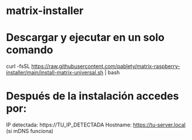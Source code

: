 # matrix-installer
# Descargar y ejecutar en un solo comando
curl -fsSL https://raw.githubusercontent.com/pablety/matrix-raspberry-installer/main/install-matrix-universal.sh | bash
# Después de la instalación accedes por:
IP detectada: https://TU_IP_DETECTADA
Hostname: https://tu-server.local (si mDNS funciona)
